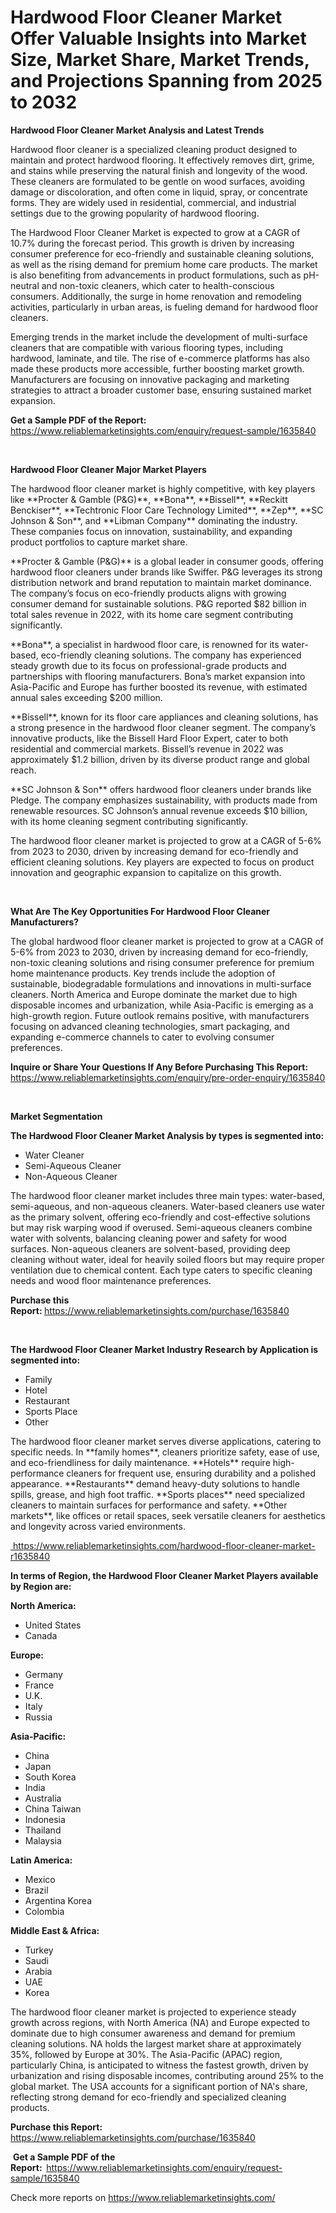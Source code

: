 <p><h1>Hardwood Floor Cleaner Market Offer Valuable Insights into Market Size, Market Share, Market Trends, and Projections Spanning from 2025 to 2032</h1></p><p><strong>Hardwood Floor Cleaner Market Analysis and Latest Trends</strong></p>
<p><p>Hardwood floor cleaner is a specialized cleaning product designed to maintain and protect hardwood flooring. It effectively removes dirt, grime, and stains while preserving the natural finish and longevity of the wood. These cleaners are formulated to be gentle on wood surfaces, avoiding damage or discoloration, and often come in liquid, spray, or concentrate forms. They are widely used in residential, commercial, and industrial settings due to the growing popularity of hardwood flooring.</p><p>The Hardwood Floor Cleaner Market is expected to grow at a CAGR of 10.7% during the forecast period. This growth is driven by increasing consumer preference for eco-friendly and sustainable cleaning solutions, as well as the rising demand for premium home care products. The market is also benefiting from advancements in product formulations, such as pH-neutral and non-toxic cleaners, which cater to health-conscious consumers. Additionally, the surge in home renovation and remodeling activities, particularly in urban areas, is fueling demand for hardwood floor cleaners.</p><p>Emerging trends in the market include the development of multi-surface cleaners that are compatible with various flooring types, including hardwood, laminate, and tile. The rise of e-commerce platforms has also made these products more accessible, further boosting market growth. Manufacturers are focusing on innovative packaging and marketing strategies to attract a broader customer base, ensuring sustained market expansion.</p></p>
<p><strong>Get a Sample PDF of the Report:&nbsp;</strong> <a href="https://www.reliablemarketinsights.com/enquiry/request-sample/1635840?utm_campaign=2110&utm_medium=2&utm_source=Github&utm_content=ia&utm_term=25012025&utm_id=hardwood-floor-cleaner">https://www.reliablemarketinsights.com/enquiry/request-sample/1635840</a></p>
<p>&nbsp;</p>
<p><strong>Hardwood Floor Cleaner Major Market Players</strong></p>
<p><p>The hardwood floor cleaner market is highly competitive, with key players like **Procter & Gamble (P&G)**, **Bona**, **Bissell**, **Reckitt Benckiser**, **Techtronic Floor Care Technology Limited**, **Zep**, **SC Johnson & Son**, and **Libman Company** dominating the industry. These companies focus on innovation, sustainability, and expanding product portfolios to capture market share.</p><p>**Procter & Gamble (P&G)** is a global leader in consumer goods, offering hardwood floor cleaners under brands like Swiffer. P&G leverages its strong distribution network and brand reputation to maintain market dominance. The company’s focus on eco-friendly products aligns with growing consumer demand for sustainable solutions. P&G reported $82 billion in total sales revenue in 2022, with its home care segment contributing significantly.</p><p>**Bona**, a specialist in hardwood floor care, is renowned for its water-based, eco-friendly cleaning solutions. The company has experienced steady growth due to its focus on professional-grade products and partnerships with flooring manufacturers. Bona’s market expansion into Asia-Pacific and Europe has further boosted its revenue, with estimated annual sales exceeding $200 million.</p><p>**Bissell**, known for its floor care appliances and cleaning solutions, has a strong presence in the hardwood floor cleaner segment. The company’s innovative products, like the Bissell Hard Floor Expert, cater to both residential and commercial markets. Bissell’s revenue in 2022 was approximately $1.2 billion, driven by its diverse product range and global reach.</p><p>**SC Johnson & Son** offers hardwood floor cleaners under brands like Pledge. The company emphasizes sustainability, with products made from renewable resources. SC Johnson’s annual revenue exceeds $10 billion, with its home cleaning segment contributing significantly.</p><p>The hardwood floor cleaner market is projected to grow at a CAGR of 5-6% from 2023 to 2030, driven by increasing demand for eco-friendly and efficient cleaning solutions. Key players are expected to focus on product innovation and geographic expansion to capitalize on this growth.</p></p>
<p>&nbsp;</p>
<p><strong>What Are The Key Opportunities For Hardwood Floor Cleaner Manufacturers?</strong></p>
<p><p>The global hardwood floor cleaner market is projected to grow at a CAGR of 5-6% from 2023 to 2030, driven by increasing demand for eco-friendly, non-toxic cleaning solutions and rising consumer preference for premium home maintenance products. Key trends include the adoption of sustainable, biodegradable formulations and innovations in multi-surface cleaners. North America and Europe dominate the market due to high disposable incomes and urbanization, while Asia-Pacific is emerging as a high-growth region. Future outlook remains positive, with manufacturers focusing on advanced cleaning technologies, smart packaging, and expanding e-commerce channels to cater to evolving consumer preferences.</p></p>
<p><strong>Inquire or Share Your Questions If Any Before Purchasing This Report:</strong> <a href="https://www.reliablemarketinsights.com/enquiry/pre-order-enquiry/1635840?utm_campaign=2110&utm_medium=2&utm_source=Github&utm_content=ia&utm_term=25012025&utm_id=hardwood-floor-cleaner">https://www.reliablemarketinsights.com/enquiry/pre-order-enquiry/1635840</a></p>
<p>&nbsp;</p>
<p><strong>Market Segmentation</strong></p>
<p><strong>The Hardwood Floor Cleaner Market Analysis by types is segmented into:</strong></p>
<p><ul><li>Water Cleaner</li><li>Semi-Aqueous Cleaner</li><li>Non-Aqueous Cleaner</li></ul></p>
<p><p>The hardwood floor cleaner market includes three main types: water-based, semi-aqueous, and non-aqueous cleaners. Water-based cleaners use water as the primary solvent, offering eco-friendly and cost-effective solutions but may risk warping wood if overused. Semi-aqueous cleaners combine water with solvents, balancing cleaning power and safety for wood surfaces. Non-aqueous cleaners are solvent-based, providing deep cleaning without water, ideal for heavily soiled floors but may require proper ventilation due to chemical content. Each type caters to specific cleaning needs and wood floor maintenance preferences.</p></p>
<p><strong>Purchase this Report:&nbsp;</strong><a href="https://www.reliablemarketinsights.com/purchase/1635840?utm_campaign=2110&utm_medium=2&utm_source=Github&utm_content=ia&utm_term=25012025&utm_id=hardwood-floor-cleaner">https://www.reliablemarketinsights.com/purchase/1635840</a></p>
<p>&nbsp;</p>
<p><strong>The Hardwood Floor Cleaner Market Industry Research by Application is segmented into:</strong></p>
<p><ul><li>Family</li><li>Hotel</li><li>Restaurant</li><li>Sports Place</li><li>Other</li></ul></p>
<p><p>The hardwood floor cleaner market serves diverse applications, catering to specific needs. In **family homes**, cleaners prioritize safety, ease of use, and eco-friendliness for daily maintenance. **Hotels** require high-performance cleaners for frequent use, ensuring durability and a polished appearance. **Restaurants** demand heavy-duty solutions to handle spills, grease, and high foot traffic. **Sports places** need specialized cleaners to maintain surfaces for performance and safety. **Other markets**, like offices or retail spaces, seek versatile cleaners for aesthetics and longevity across varied environments.</p></p>
<p><a href="https://www.reliablemarketinsights.com/hardwood-floor-cleaner-market-r1635840?utm_campaign=2110&utm_medium=2&utm_source=Github&utm_content=ia&utm_term=25012025&utm_id=hardwood-floor-cleaner">&nbsp;https://www.reliablemarketinsights.com/hardwood-floor-cleaner-market-r1635840</a></p>
<p><strong>In terms of Region, the Hardwood Floor Cleaner Market Players available by Region are:</strong></p>
<p>
    <p> <strong> North America: </strong>
        <ul>
            <li>United States</li>
            <li>Canada</li>
        </ul>
        </p> 
    <p> <strong> Europe: </strong>
        <ul>
            <li>Germany</li>
            <li>France</li>
            <li>U.K.</li>
            <li>Italy</li>
            <li>Russia</li>
        </ul>
        </p> 
    <p> <strong> Asia-Pacific: </strong>
        <ul>
            <li>China</li>
            <li>Japan</li>
            <li>South Korea</li>
            <li>India</li>
            <li>Australia</li>
            <li>China Taiwan</li>
            <li>Indonesia</li>
            <li>Thailand</li>
            <li>Malaysia</li>
        </ul>
        </p> 
    <p> <strong> Latin America: </strong>
        <ul>
            <li>Mexico</li>
            <li>Brazil</li>
            <li>Argentina Korea</li>
            <li>Colombia</li>
        </ul>
        </p> 
    <p> <strong> Middle East & Africa: </strong>
        <ul>
            <li>Turkey</li>
            <li>Saudi</li>
            <li>Arabia</li>
            <li>UAE</li>
            <li>Korea</li>
        </ul>
    </p>
    </p>
<p><p>The hardwood floor cleaner market is projected to experience steady growth across regions, with North America (NA) and Europe expected to dominate due to high consumer awareness and demand for premium cleaning solutions. NA holds the largest market share at approximately 35%, followed by Europe at 30%. The Asia-Pacific (APAC) region, particularly China, is anticipated to witness the fastest growth, driven by urbanization and rising disposable incomes, contributing around 25% to the global market. The USA accounts for a significant portion of NA's share, reflecting strong demand for eco-friendly and specialized cleaning products.</p></p>
<p><strong>Purchase this Report: </strong><a href="https://www.reliablemarketinsights.com/purchase/1635840?utm_campaign=2110&utm_medium=2&utm_source=Github&utm_content=ia&utm_term=25012025&utm_id=hardwood-floor-cleaner">https://www.reliablemarketinsights.com/purchase/1635840</a></p>
<p>&nbsp;<strong>Get a Sample PDF of the Report:&nbsp;&nbsp;</strong><a href="https://www.reliablemarketinsights.com/enquiry/request-sample/1635840?utm_campaign=2110&utm_medium=2&utm_source=Github&utm_content=ia&utm_term=25012025&utm_id=hardwood-floor-cleaner">https://www.reliablemarketinsights.com/enquiry/request-sample/1635840</a></p>
<p><strong></strong></p>
<p>Check more reports on <a href="https://www.reliablemarketinsights.com/?utm_campaign=2110&utm_medium=2&utm_source=Github&utm_content=ia&utm_term=25012025&utm_id=hardwood-floor-cleaner">https://www.reliablemarketinsights.com/</a></p>